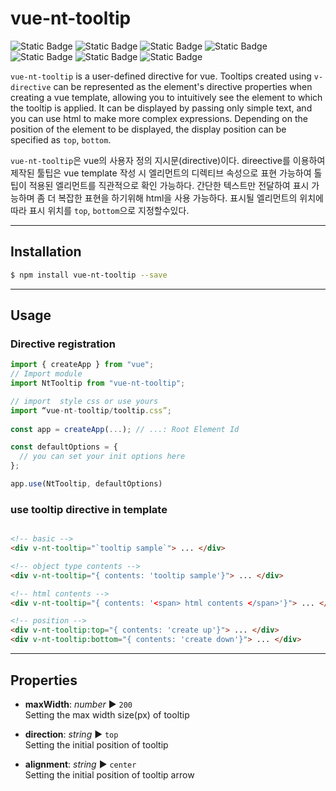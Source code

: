 vue-nt-tooltip
==============
![Static Badge](https://img.shields.io/badge/vue_3-only-%234FC08D?style=for-the-badge)
![Static Badge](https://img.shields.io/badge/javascript-%23F7DF1E?style=for-the-badge)
![Static Badge](https://img.shields.io/badge/html-%23E34F26?style=for-the-badge&logo=html)
![Static Badge](https://img.shields.io/badge/sass-%23CC6699?style=for-the-badge)
![Static Badge](https://img.shields.io/badge/vite-bundler-%23646CFF?style=for-the-badge)
![Static Badge](https://img.shields.io/badge/icon-font_awesome_4.7.0-%23528DD7?style=for-the-badge)
![Static Badge](https://img.shields.io/badge/vue_directive-user_custom_with_vue_3-%234FC08D?style=for-the-badge)


  `vue-nt-tooltip` is a user-defined directive for vue. Tooltips created using `v-directive` can be represented as the element's directive properties when creating a vue template, allowing you to intuitively see the element to which the tooltip is applied. It can be displayed by passing only simple text, and you can use html to make more complex expressions. Depending on the position of the element to be displayed, the display position can be specified as `top`, `bottom`.

  `vue-nt-tooltip`은 vue의 사용자 정의 지시문(directive)이다. direective를 이용하여 제작된 툴팁은 vue template 작성 시 엘리먼트의 디렉티브 속성으로 표현 가능하여 톨팁이 적용된 엘리먼트를 직관적으로 확인 가능하다. 간단한 텍스트만 전달하여 표시 가능하며 좀 더 복잡한 표현을 하기위해 html을 사용 가능하다. 표시될 엘리먼트의 위치에 따라 표시 위치를 `top`, `bottom`으로 지정할수있다.

---
## Installation

```sh
$ npm install vue-nt-tooltip --save
```
---

## Usage

### Directive registration

```javascript
import { createApp } from "vue";
// Import module
import NtTooltip from "vue-nt-tooltip";

// import  style css or use yours
import “vue-nt-tooltip/tooltip.css”;
 
const app = createApp(...); // ...: Root Element Id

const defaultOptions = {
  // you can set your init options here
};

app.use(NtTooltip, defaultOptions)
```
### use tooltip directive in template

```html

<!-- basic --> 
<div v-nt-tooltip="`tooltip sample`"> ... </div>

<!-- object type contents -->
<div v-nt-tooltip="{ contents: 'tooltip sample'}"> ... </div>

<!-- html contents --> 
<div v-nt-tooltip="{ contents: '<span> html contents </span>'}"> ... </div>

<!-- position -->
<div v-nt-tooltip:top="{ contents: 'create up'}"> ... </div>
<div v-nt-tooltip:bottom="{ contents: 'create down'}"> ... </div>

```
---
## Properties

* **maxWidth**: _number_ ▶︎ `200`   
Setting the max width size(px) of tooltip

* **direction**: _string_ ▶︎ `top`   
Setting the initial position of tooltip

* **alignment**: _string_ ▶︎ `center`   
Setting the initial position of tooltip arrow
